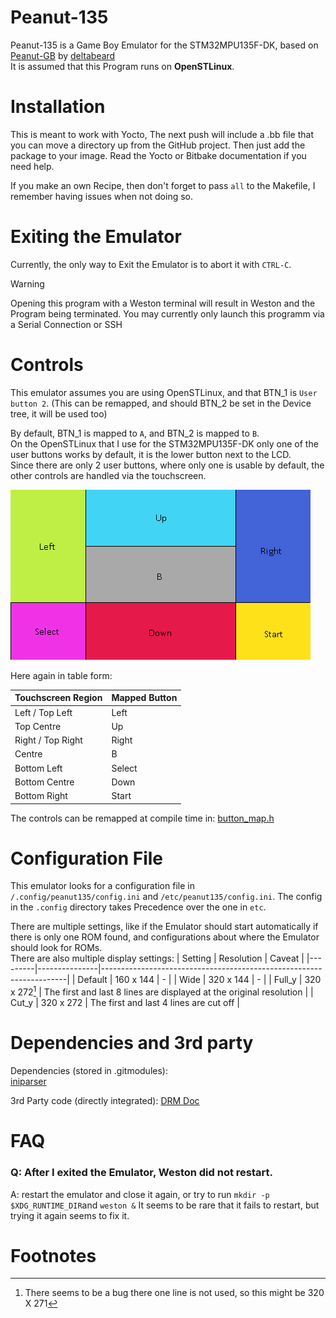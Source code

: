 # Peanut-135

Peanut-135 is a Game Boy Emulator for the STM32MPU135F-DK, based on [Peanut-GB](https://github.com/deltabeard/Peanut-GB) by [deltabeard](https://github.com/deltabeard)  
It is assumed that this Program runs on **OpenSTLinux**.

# Installation

This is meant to work with Yocto, The next push will include a .bb file that you can move a directory up from the GitHub project.
Then just add the package to your image. Read the Yocto or Bitbake documentation if you need help.

If you make an own Recipe, then don't forget to pass `all` to the Makefile, I remember having issues when not doing so.

# Exiting the Emulator

Currently, the only way to Exit the Emulator is to abort it with `CTRL-C`.
> [!Warning]
> Opening this program with a Weston terminal will result in Weston and the Program being terminated. You may currently only launch this programm via a Serial Connection or SSH

# Controls

This emulator assumes you are using OpenSTLinux, and that BTN_1 is `User button 2`. (This can be remapped, and should BTN_2 be set in the Device tree, it will be used too)  

By default, BTN_1 is mapped to `A`, and BTN_2 is mapped to `B`.  
On the OpenSTLinux that I use for the STM32MPU135F-DK only one of the user buttons works by default, it is the lower button next to the LCD.  
Since there are only 2 user buttons, where only one is usable by default, the other controls are handled via the touchscreen.  

![Image: Touchscreen controls](img/touchscreen%20button%20map.png)

Here again in table form:

| Touchscreen Region | Mapped Button |
|--------------------|---------------|
| Left / Top Left    | Left          |
| Top Centre         | Up            |
| Right / Top Right  | Right         |
| Centre             | B             |
| Bottom Left        | Select        |
| Bottom Centre      | Down          |
| Bottom Right       | Start         |

The controls can be remapped at compile time in: [button_map.h](headers/button_map.h)

# Configuration File

This emulator looks for a configuration file in `/.config/peanut135/config.ini` and `/etc/peanut135/config.ini`.
The config in the `.config` directory takes Precedence over the one in `etc`.

There are multiple settings, like if the Emulator should start automatically if there is only one ROM found, and configurations about where the Emulator should look for ROMs.  
There are also multiple display settings:
| Setting | Resolution    | Caveat                                                              |
|---------|---------------|---------------------------------------------------------------------|
| Default | 160 x 144     |                                    -                                |
| Wide    | 320 x 144     |                                    -                                |
| Full_y  | 320 x 272[^1] | The first and last 8 lines are displayed at the original resolution |
| Cut_y   | 320 x 272     | The first and last 4 lines are cut off                              |

# Dependencies and 3rd party

Dependencies (stored in .gitmodules):  
[iniparser](https://gitlab.com/iniparser/iniparser.git)  
  
3rd Party code (directly integrated):
[DRM Doc](https://github.com/ascent12/drm_doc)

# FAQ

### Q: After I exited the Emulator, Weston did not restart.

A: restart the emulator and close it again, or try to run `mkdir -p $XDG_RUNTIME_DIR`and  `weston &` It seems to be rare that it fails to restart, but trying it again seems to fix it.

# Footnotes

[^1]: There seems to be a bug there one line is not used, so this might be 320 X 271


